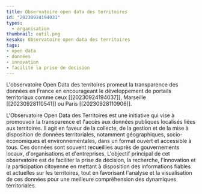 ```yaml
---
title: Observatoire open data des territoires
id: "20230924194031"
types:
  - organisation
thumbnail: outil.png
kesako: Observatoire open data des territoires
tags:
- open data
- données
- innovation
- facilité la prise de decision
---
```

L'observatoire Open Data des territoires promeut la transparence des données en France en encourageant le développement de portails territoriaux comme ceux [[20230924194037]], Marseille [[20230928110541]] ou Paris [[20230928110906]].

L'Observatoire Open Data des Territoires est une initiative qui vise à promouvoir la transparence et l'accès aux données publiques localisés liées aux territoires. Il agit en faveur de la collecte, de la gestion et de la mise à disposition de données territoriales, notamment géographiques, socio-économiques et environnementales, dans un format ouvert et accessible à tous. Ces données sont souvent recueillies auprès de gouvernements locaux, d'organisations et d'entreprises. L'objectif principal de cet observatoire est de faciliter la prise de décision, la recherche, l'innovation et la participation citoyenne en mettant à disposition des informations fiables et actuelles sur les territoires, tout en favorisant l'analyse et la visualisation de ces données pour une meilleure compréhension des dynamiques territoriales.

